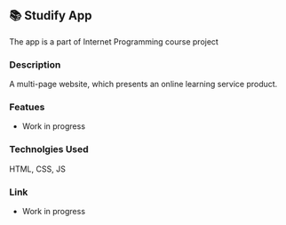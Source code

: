 ## 📚 Studify App

The app is a part of Internet Programming course project

### Description

A multi-page website, which presents an online learning service product.

### Featues

- Work in progress

### Technolgies Used

HTML, CSS, JS

### Link

- Work in progress
